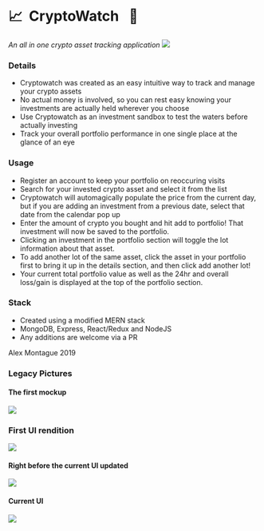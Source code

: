 # 📈&nbsp; CryptoWatch &nbsp; 💸
_An all in one crypto asset tracking application_
![](https://i.imgur.com/uZDoDwT.png)

### Details
- Cryptowatch was created as an easy intuitive way to track and manage your crypto assets
- No actual money is involved, so you can rest easy knowing your investments are actually held wherever you choose
- Use Cryptowatch as an investment sandbox to test the waters before actually investing
- Track your overall portfolio performance in one single place at the glance of an eye

### Usage
- Register an account to keep your portfolio on reoccuring visits
- Search for your invested crypto asset and select it from the list
- Cryptowatch will automagically populate the price from the current day, but if you are adding an investment from a previous date, select that date from the calendar pop up
- Enter the amount of crypto you bought and hit add to portfolio! That investment will now be saved to the portfolio.
- Clicking an investment in the portfolio section will toggle the lot information about that asset.
- To add another lot of the same asset, click the asset in your portfolio first to bring it up in the details section, and then click add another lot!
- Your current total portfolio value as well as the 24hr and overall loss/gain is displayed at the top of the portfolio section.

### Stack
- Created using a modified MERN stack
- MongoDB, Express, React/Redux and NodeJS
- Any additions are welcome via a PR

Alex Montague 2019

### Legacy Pictures

#### The first mockup
![](https://i.imgur.com/tjU9WL3.png)

### First UI rendition 
![](https://i.imgur.com/3RwZNlK.gif)

#### Right before the current UI updated
![](https://i.imgur.com/1OIO4up.png)

#### Current UI
![](https://i.imgur.com/uZDoDwT.png)
